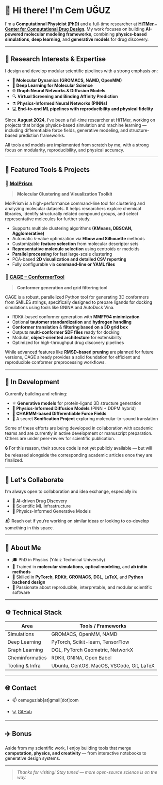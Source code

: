 # 👋 Hi there! I'm Cem UĞUZ

I'm a **Computational Physicist (PhD)** and a full-time researcher at [**HiTMer – Center for Computational Drug Design**](https://www.durdagilab.com). My work focuses on building **AI-powered molecular modeling frameworks**, combining **physics-based simulations**, **deep learning**, and **generative models** for drug discovery.

---

## 🔬 Research Interests & Expertise

I design and develop modular scientific pipelines with a strong emphasis on:

- 🧬 **Molecular Dynamics (GROMACS, NAMD, OpenMM)**
- 🤖 **Deep Learning for Molecular Science**
- 🌐 **Graph Neural Networks & Diffusion Models**
- 🔍 **Virtual Screening and Binding Affinity Prediction**
- ⚗️ **Physics-Informed Neural Networks (PINNs)**
- 💻 **End-to-end ML pipelines with reproducibility and physical fidelity**
  
Since **August 2024**, I've been a full-time researcher at HiTMer, working on projects that bridge physics-based simulation and machine learning — including differentiable force fields, generative modeling, and structure-based prediction frameworks.

All tools and models are implemented from scratch by me, with a strong focus on modularity, reproducibility, and physical accuracy.

---

## 🧰 Featured Tools & Projects

### 🔹 [MolPrism](https://github.com/cemuguz-lab/MolPrism-Molecular-Clustering-and-Analysis-Toolkit)
> **Molecular Clustering and Visualization Toolkit**

MolPrism is a high-performance command-line tool for clustering and analyzing molecular datasets. It helps researchers explore chemical libraries, identify structurally related compound groups, and select representative molecules for further study.

- Supports multiple clustering algorithms **(KMeans, DBSCAN, Agglomerative)**
- Automatic k-value optimization via **Elbow and Silhouette** methods
- Customizable **feature selection** from molecular descriptor sets
- **Representative molecule selection** using centroids or medoids
- **Parallel processing** for fast large-scale clustering
- PCA-based **2D visualization and detailed CSV reporting**
- Fully configurable via **command-line or YAML files**

### 🔹 [CAGE – ConformerTool](https://github.com/cemuguz-lab/CAGE-ConformerTool)
> **Conformer generation and grid filtering tool**

CAGE is a robust, parallelized Python tool for generating 3D conformers from SMILES strings, specifically designed to prepare ligands for docking simulations using tools like GNINA and AutoDock Vina.

- RDKit-based conformer generation with **MMFF94 minimization**
- Optional **tautomer standardization** and **hydrogen handling**
- **Conformer translation** & **filtering based on a 3D grid box**
- Outputs **multi-conformer SDF files** ready for docking
- Modular, **object-oriented architecture** for extensibility
- Optimized for high-throughput drug discovery pipelines
  
While advanced features like **RMSD-based pruning** are planned for future versions, CAGE already provides a solid foundation for efficient and reproducible conformer preprocessing workflows.

---

## 🚧 In Development

Currently building and refining:

- ⚛️ **Generative models** for protein-ligand 3D structure generation  
- 🧠 **Physics-Informed Diffusion Models** (PINN + DDPM hybrid)  
- 🧮 **CHARMM-based Differentiable Force Fields**  
- 🎵 A secret **Sonification Project** exploring molecular-to-sound translation  

Some of these efforts are being developed in collaboration with academic teams and are currently in active development or manuscript preparation. Others are under peer-review for scientific publication.

🔒 For this reason, their source code is not yet publicly available — but will be released alongside the corresponding academic articles once they are finalized.

---

## 🤝 Let's Collaborate

I’m always open to collaboration and idea exchange, especially in:

- 💊 AI-driven Drug Discovery  
- 🔬 Scientific ML Infrastructure  
- 🧬 Physics-Informed Generative Models  

📬 Reach out if you’re working on similar ideas or looking to co-develop something in this space.

---

## 👤 About Me

- 🎓 PhD in Physics (Yıldız Technical University)  
- 🧪 Trained in **molecular simulations**, **optical modeling**, and **ab initio methods**  
- 🧰 Skilled in **PyTorch**, **RDKit**, **GROMACS**, **DGL**, **LaTeX**, and **Python backend design**  
- 🔎 Passionate about reproducible, interpretable, and modular scientific software  

---

## ⚙️ Technical Stack

| Area                  | Tools / Frameworks                             |
|-----------------------|------------------------------------------------|
| Simulations           | GROMACS, OpenMM, NAMD                         |
| Deep Learning         | PyTorch, Scikit-learn, TensorFlow             |
| Graph Learning        | DGL, PyTorch Geometric, NetworkX              |
| Cheminformatics       | RDKit, GNINA, Open Babel                      |
| Tooling & Infra       | Ubuntu, CentOS, MacOS, VSCode, Git, LaTeX            |

---

## 🌐 Contact

- 📫 cemuguzlab[at]gmail[dot]com  
<!-- - 🔗 [LinkedIn](...)  
- 📚 [ResearchGate](...)  -->
- 💻 [GitHub](https://github.com/cemuguz-lab)

---

## ✈️ Bonus

Aside from my scientific work, I enjoy building tools that merge **computation, physics, and creativity** — from interactive notebooks to generative design systems.

---

> _Thanks for visiting! Stay tuned — more open-source science is on the way._
